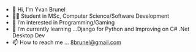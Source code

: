 - 👋 Hi, I’m Yvan Brunel
- 👨‍🎓 Student in MSc, Computer Science/Software Development 
- 👀 I’m interested in Programming/Gaming
- 🌱 I’m currently learning ...Django for Python and Improving on C# .Net Desktop Dev
- 📫 How to reach me ... 8brunel@gmail.com

<!---
Topaz8/Topaz8 is a ✨ special ✨ repository because its `README.md` (this file) appears on your GitHub profile.
You can click the Preview link to take a look at your changes.
--->
